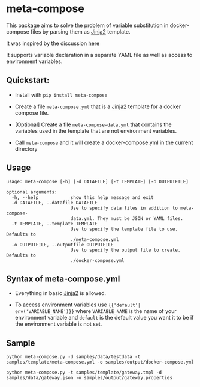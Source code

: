 # meta-compose

This package aims to solve the problem of variable substitution in
docker-compose files by parsing them as [Jinja2](http://jinja.pocoo.org/)
template.

It was inspired by the discussion
[here](https://github.com/docker/compose/issues/1377)

It supports variable declaration in a separate YAML file as well as
access to environment variables.

## Quickstart:

- Install with `pip install meta-compose`

- Create a file `meta-compose.yml` that is a [Jinja2](http://jinja.pocoo.org/)
  template for a docker compose file.

- [Optional] Create a file `meta-compose-data.yml` that contains the variables
  used in the template that are not environment variables.

- Call `meta-compose` and it will create a docker-compose.yml in the current
  directory

## Usage

```
usage: meta-compose [-h] [-d DATAFILE] [-t TEMPLATE] [-o OUTPUTFILE]

optional arguments:
  -h, --help            show this help message and exit
  -d DATAFILE, --datafile DATAFILE
                        Use to specify data files in addition to meta-compose-
                        data.yml. They must be JSON or YAML files.
  -t TEMPLATE, --template TEMPLATE
                        Use to specify the template file to use. Defaults to
                        ./meta-compose.yml
  -o OUTPUTFILE, --outputfile OUTPUTFILE
                        Use to specify the output file to create. Defaults to
                        ./docker-compose.yml
```

## Syntax of meta-compose.yml

- Everything in basic [Jinja2](http://jinja.pocoo.org/) is allowed.

- To access environment variables use `{{'default'| env('VARIABLE_NAME')}}`
  where `VARIABLE_NAME` is the name of your environment variable and `default`
  is the default value you want it to be if the environment variable is not set.


## Sample
```
python meta-compose.py -d samples/data/testdata -t samples/template/meta-compose.yml -o samples/output/docker-compose.yml

python meta-compose.py -t samples/template/gateway.tmpl -d samples/data/gateway.json -o samples/output/gateway.properties


```
